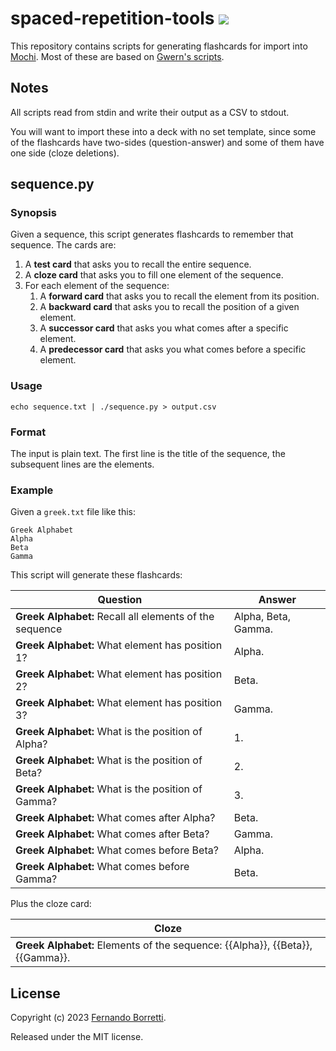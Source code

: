 # spaced-repetition-tools ![](https://github.com/eudoxia0/spaced-repetition-tools/actions/workflows/test.yaml/badge.svg)

This repository contains scripts for generating flashcards for import into [Mochi][mochi]. Most of these are based on [Gwern's scripts][gwern].

[mochi]: https://mochi.cards/
[gwern]: https://gwern.net/spaced-repetition

## Notes

All scripts read from stdin and write their output as a CSV to stdout.

You will want to import these into a deck with no set template, since some of the flashcards have two-sides (question-answer) and some of them have one side (cloze deletions).

## sequence.py

### Synopsis

Given a sequence, this script generates flashcards to remember that sequence. The cards are:

1. A **test card** that asks you to recall the entire sequence.
1. A **cloze card** that asks you to fill one element of the sequence.
1. For each element of the sequence:
   1. A **forward card** that asks you to recall the element from its position.
   1. A **backward card** that asks you to recall the position of a given element.
   1. A **successor card** that asks you what comes after a specific element.
   1. A **predecessor card** that asks you what comes before a specific element.

### Usage

```
echo sequence.txt | ./sequence.py > output.csv
```

### Format

The input is plain text. The first line is the title of the sequence, the subsequent lines are the elements.

### Example

Given a `greek.txt` file like this:

```
Greek Alphabet
Alpha
Beta
Gamma
```

This script will generate these flashcards:

| Question                                                | Answer              |
|---------------------------------------------------------|---------------------|
| **Greek Alphabet:** Recall all elements of the sequence | Alpha, Beta, Gamma. |
| **Greek Alphabet:** What element has position 1?        | Alpha.              |
| **Greek Alphabet:** What element has position 2?        | Beta.               |
| **Greek Alphabet:** What element has position 3?        | Gamma.              |
| **Greek Alphabet:** What is the position of Alpha?      | 1.                  |
| **Greek Alphabet:** What is the position of Beta?       | 2.                  |
| **Greek Alphabet:** What is the position of Gamma?      | 3.                  |
| **Greek Alphabet:** What comes after Alpha?             | Beta.               |
| **Greek Alphabet:** What comes after Beta?              | Gamma.              |
| **Greek Alphabet:** What comes before Beta?             | Alpha.              |
| **Greek Alphabet:** What comes before Gamma?            | Beta.               |

Plus the cloze card:

| Cloze                                                                         |
|-------------------------------------------------------------------------------|
| **Greek Alphabet:** Elements of the sequence: {{Alpha}}, {{Beta}}, {{Gamma}}. |


## License

Copyright (c) 2023 [Fernando Borretti](https://borretti.me/).

Released under the MIT license.
